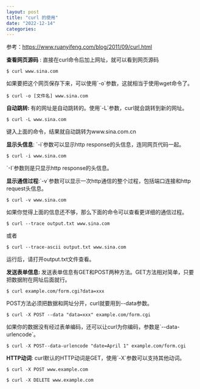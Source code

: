 ```yaml
---
layout: post
title: "curl 的使用"
date: "2022-12-14"
categories: 
---
```

<p>参考：<a href="https://www.ruanyifeng.com/blog/2011/09/curl.html">https://www.ruanyifeng.com/blog/2011/09/curl.html</a></p>

<p><strong>查看网页源码</strong> : 直接在curl命令后加上网址，就可以看到网页源码</p>

<pre>
<code>$ curl www.sina.com</code></pre>

<p>如果要把这个网页保存下来，可以使用`-o`参数，这就相当于使用wget命令了。</p>

<pre>
<code>$ curl -o [文件名] www.sina.com</code></pre>

<p><strong>自动跳转: </strong>有的网址是自动跳转的。使用`-L`参数，curl就会跳转到新的网址。</p>

<pre>
<code>$ curl -L www.sina.com</code></pre>

<p>键入上面的命令，结果就自动跳转为www.sina.com.cn</p>

<p><strong>显示头信息</strong>: `-i`参数可以显示http response的头信息，连同网页代码一起。</p>

<pre>
<code>$ curl -i www.sina.com</code></pre>

<p>`-I`参数则是只显示http response的头信息。</p>

<p><strong>显示通信过程</strong>:`-v`参数可以显示一次http通信的整个过程，包括端口连接和http request头信息。</p>

<pre>
<code>$ curl -v www.sina.com</code></pre>

<p>如果你觉得上面的信息还不够，那么下面的命令可以查看更详细的通信过程。</p>

<pre>
<code>$ curl --trace output.txt www.sina.com</code></pre>

<p>或者</p>

<pre>
<code>$ curl --trace-ascii output.txt www.sina.com</code></pre>

<p>运行后，请打开output.txt文件查看。</p>

<p><strong>发送表单信息: </strong>发送表单信息有GET和POST两种方法。GET方法相对简单，只要把数据附在网址后面就行。</p>

<pre>
<code>$ curl example.com/form.cgi?data=xxx</code></pre>

<p>POST方法必须把数据和网址分开，curl就要用到--data参数。</p>

<pre>
<code>$ curl -X POST --data &quot;data=xxx&quot; example.com/form.cgi</code></pre>

<p>如果你的数据没有经过表单编码，还可以让curl为你编码，参数是`--data-urlencode`。</p>

<pre>
<code>$ curl -X POST--data-urlencode &quot;date=April 1&quot; example.com/form.cgi</code></pre>

<p><strong>HTTP动词</strong>: curl默认的HTTP动词是GET，使用`-X`参数可以支持其他动词。</p>

<pre>
<code>$ curl -X POST www.example.com</code></pre>

<pre>
<code>$ curl -X DELETE www.example.com</code></pre>

<p>&nbsp;</p>

<p>&nbsp;</p>

